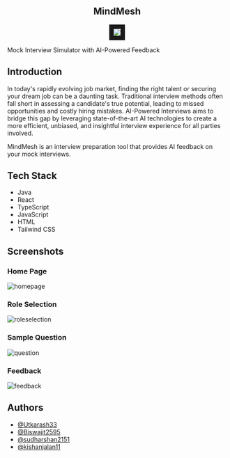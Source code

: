 <h2 align="center"> MindMesh </h2>
<p align="center">
<img src="https://github.com/kishanjalan11/MindMesh/assets/41429552/0ceb9492-e77e-4e75-b5d6-82f1b4f18b11"  border="10"/>
</p>
Mock Interview Simulator with AI-Powered Feedback

## Introduction
In today's rapidly evolving job market, finding the right talent or securing your dream job can be a daunting task. Traditional interview methods often fall short in assessing a candidate's true potential, leading to missed opportunities and costly hiring mistakes. AI-Powered Interviews aims to bridge this gap by leveraging state-of-the-art AI technologies to create a more efficient, unbiased, and insightful interview experience for all parties involved.

MindMesh is an interview preparation tool that provides AI feedback on your mock interviews.

## Tech Stack
- Java
- React
- TypeScript
- JavaScript
- HTML
- Tailwind CSS

## Screenshots

### Home Page
![homepage](https://github.com/Utkarash33/MindMesh/assets/41429552/a1cde6d3-dbc7-4b3f-9b5e-631dcda5a4ca)
### Role Selection
![roleselection](https://github.com/Utkarash33/MindMesh/assets/41429552/9999fccb-cfb7-4987-9825-aa6560837412)
### Sample Question
![question](https://github.com/Utkarash33/MindMesh/assets/41429552/8e288148-3fb6-49f3-8c6b-530e68d6a41b)
### Feedback
![feedback](https://github.com/Utkarash33/MindMesh/assets/41429552/5a29245c-6c71-41ba-a65e-b88539d082f9)


## Authors

- [@Utkarash33](https://github.com/Utkarash33)
- [@Biswajit2595](https://github.com/Biswajit2595)
- [@sudharshan2151](https://github.com/sudharshan2151)
- [@kishanjalan11](https://github.com/kishanjalan11)
